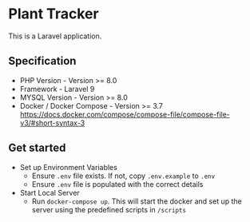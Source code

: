 # Plant Tracker

This is a Laravel application.

## Specification

- PHP Version - Version >= 8.0
- Framework - Laravel 9
- MYSQL Version - Version >= 8.0
- Docker / Docker Compose - Version >= 3.7 https://docs.docker.com/compose/compose-file/compose-file-v3/#short-syntax-3

## Get started
- Set up Environment Variables
  - Ensure `.env` file exists. If not, copy `.env.example` to `.env`
  - Ensure `.env` file is populated with the correct details
- Start Local Server
  - Run `docker-compose up`. This will start the docker and set up the server using the predefined scripts in `/scripts`
  
